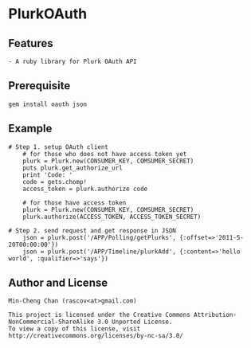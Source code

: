 PlurkOAuth
==========

Features
--------
	- A ruby library for Plurk OAuth API

Prerequisite
------------
	gem install oauth json

Example
-------
	# Step 1. setup OAuth client
		# for those who does not have access token yet
		plurk = Plurk.new(CONSUMER_KEY, COMSUMER_SECRET)
		puts plurk.get_authorize_url
		print 'Code: '
		code = gets.chomp!
		access_token = plurk.authorize code

		# for those have access token
		plurk = Plurk.new(CONSUMER_KEY, COMSUMER_SECRET)
		plurk.authorize(ACCESS_TOKEN, ACCESS_TOKEN_SECRET)

	# Step 2. send request and get response in JSON
		json = plurk.post('/APP/Polling/getPlurks', {:offset=>'2011-5-20T00:00:00'})
		json = plurk.post('/APP/Timeline/plurkAdd', {:content=>'hello world', :qualifier=>'says'})

Author and License
-------------------
	Min-Cheng Chan (rascov<at>gmail.com)
	
	This project is licensed under the Creative Commons Attribution-NonCommercial-ShareAlike 3.0 Unported License.
	To view a copy of this license, visit http://creativecommons.org/licenses/by-nc-sa/3.0/
